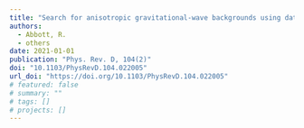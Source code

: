 ```yaml
---
title: "Search for anisotropic gravitational-wave backgrounds using data from Advanced LIGO and Advanced Virgo\textquoterights first three observing runs"
authors:
  - Abbott, R.
  - others
date: 2021-01-01
publication: "Phys. Rev. D, 104(2)"
doi: "10.1103/PhysRevD.104.022005"
url_doi: "https://doi.org/10.1103/PhysRevD.104.022005"
# featured: false
# summary: ""
# tags: []
# projects: []
---
```

